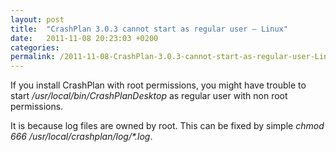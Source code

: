 ```yaml
---
layout: post
title:  "CrashPlan 3.0.3 cannot start as regular user – Linux"
date:   2011-11-08 20:23:03 +0200
categories: 
permalink: /2011-11-08-CrashPlan-3.0.3-cannot-start-as-regular-user-Linux/
---
```


If you install CrashPlan with root permissions, you might have trouble to start  */usr/local/bin/CrashPlanDesktop* as regular user with non root permissions.

It is because log files are owned by root. This can be fixed by simple *chmod 666 /usr/local/crashplan/log/\*.log*.